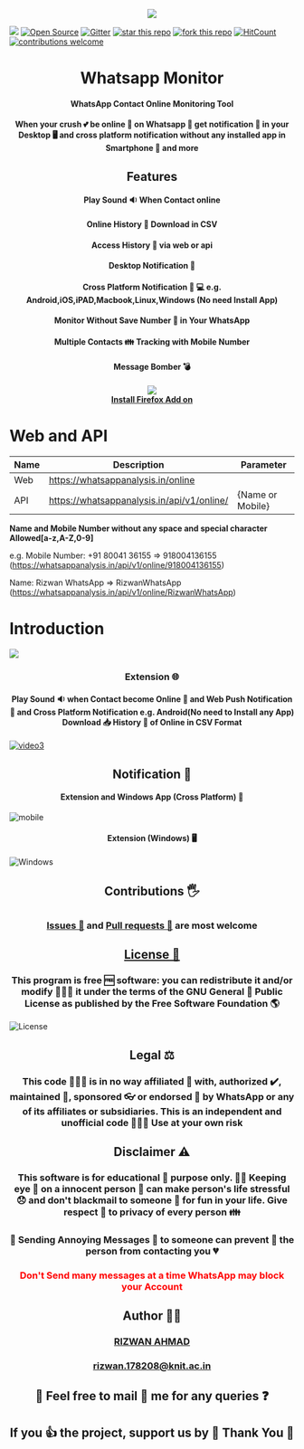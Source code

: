 <p align="center">


<img src="https://user-images.githubusercontent.com/29729380/78868276-3ef64f00-7a60-11ea-8231-9cf08908cdf6.png" >

 [![](https://img.shields.io/badge/Firefox%20Extension-WhatsApp%20Online%20Monitor-green)](https://addons.mozilla.org/en-US/firefox/addon/whatsapp-online-monitor/)
     [![Open Source](https://badges.frapsoft.com/os/v1/open-source.svg?v=103)](https://opensource.org/)
              [![Gitter](https://badges.gitter.im/whatsapp-monitor/Chat.svg)](https://gitter.im/whatsapp-monitor/Chat?utm_source=badge&utm_medium=badge&utm_campaign=pr-badge)
[![star this repo](http://githubbadges.com/star.svg?user=rizwansoaib&repo=whatsapp-monitor)](https://github.com/rizwansoaib/whatsapp-monitor)
[![fork this repo](http://githubbadges.com/fork.svg?user=rizwansoaib&repo=whatsapp-monitor)](http://github.com/rizwansoaib/whatsapp-monitor/fork)
[![HitCount](http://hits.dwyl.io/rizwansoaib/whatsapp-monitor.svg)](http://hits.dwyl.io/rizwansoaib/whatsapp-monitor)
[![contributions welcome](https://img.shields.io/badge/contributions-welcome-brightgreen.svg?style=flat)](https://github.com/dwyl/esta/issues)

  
</p>




<h1 align="center" > Whatsapp Monitor </h1>
<h4 align="center">WhatsApp Contact Online Monitoring Tool</h4>


<h4 align="center" >When your crush 💕 be online 🤳 on Whatsapp 👀  get notification 🔔 in your Desktop 🖥️ and  cross platform notification without any installed app in Smartphone 📱 and more </h4>

<h2 align="center" > Features </h2>
 
 <h4 align="center">Play Sound 🔉 When Contact online</h4 >
 <h4  align="center">Online History 📜 Download in CSV</h4 >
  <h4  align="center">Access History 📡 via web or api</h4 >
  <h4  align="center">Desktop Notification 🔔</h4 >
 <h4 align="center">Cross Platform Notification 📲 💻  e.g. Android,iOS,iPAD,Macbook,Linux,Windows (No need Install App)</h4 >
 <h4  align="center">Monitor Without Save Number 🔢 in Your WhatsApp</h4 >
  <h4  align="center">Multiple Contacts 👪 Tracking with Mobile Number</h4 >
 <h4  align="center">Message Bomber 💣</h4 >
 

  <h4  align="center">
 <a href="https://addons.mozilla.org/en-US/firefox/addon/whatsapp-online-monitor/"><img src="https://user-images.githubusercontent.com/29729380/78387807-8cf0fa00-75fd-11ea-9ef4-b49550b192ca.png" ></a><br> 
 <a href="https://addons.mozilla.org/en-US/firefox/addon/whatsapp-online-monitor/">Install Firefox Add on</a>
</h4>




# Web and API
Name | Description | Parameter
|---|---|---|
| Web|https://whatsappanalysis.in/online | 
| API|https://whatsappanalysis.in/api/v1/online/ | {Name or Mobile}

**Name and Mobile Number without any space and special character Allowed[a-z,A-Z,0-9]**

e.g. Mobile Number: +91 80041 36155 =>  918004136155 (https://whatsappanalysis.in/api/v1/online/918004136155)

  Name:  Rizwan WhatsApp => RizwanWhatsApp (https://whatsappanalysis.in/api/v1/online/RizwanWhatsApp)
  







# Introduction

[![](https://user-images.githubusercontent.com/29729380/83626193-b359f400-a5b2-11ea-87c9-ab6ab2e8376f.gif)](https://www.youtube.com/watch?v=Wwp_SAwKh0g)

<h3 align="center"> Extension 🌐 </h3>
<h4 align="center"> Play Sound 🔉 when Contact become Online 🤳  and Web  Push Notification 📳 and  Cross Platform Notification e.g. Android(No need to Install any App)  Download 📥 History 📜  of Online in CSV Format</h4>

[![video3](https://user-images.githubusercontent.com/29729380/83628741-9d4e3280-a5b6-11ea-8833-e228dfd6453b.png)
](https://www.youtube.com/watch?v=Wwp_SAwKh0g)


 

<h2 align="center"> Notification 🔕 </h2>
 
   <h4 align="center">Extension and Windows App (Cross Platform) 📳</h4>
   
![mobile](https://user-images.githubusercontent.com/29729380/74177733-5384b980-4c60-11ea-8b86-a40267588194.png)
  
   <h4 align="center">Extension (Windows) 🖥️</h4>
 
 ![Windows](https://user-images.githubusercontent.com/29729380/74180771-115e7680-4c66-11ea-9939-b9eca7e4b646.png)
  
   
<h2 align="center" > Contributions 🖐️ <h2>
<h3 align="center" ><a href="https://github.com/rizwansoaib/whatsapp-monitor/issues"> Issues 🙋</a>
and <a href ="https://github.com/rizwansoaib/whatsapp-monitor/pulls"> Pull requests 📃</a> are most welcome </h3>
   
   
<h2 align="center" > <a href ="/LICENSE"> License 🧾 </a></h2>
<h3 align="center" > This program is free 🆓  software:  you can redistribute it and/or modify 👨🏻‍💻  it under the terms of 
         the GNU General 📢 Public License as published by the Free Software Foundation 🌎 </h3>

![License](https://user-images.githubusercontent.com/29729380/83224186-69c86e00-a19a-11ea-9783-37969dbf78b7.png)


<h2 align="center" > Legal ⚖️ </h2>
 <h3 align="center" >  This code 👨🏻‍💻  is in no way affiliated 🔗 with, authorized ✔️, maintained 🔀, sponsored 👓  or endorsed 👊 by WhatsApp or any of its affiliates or subsidiaries. This is an independent and unofficial code 🧑🏻‍💻 Use at your own risk </h3>
   
<h2 align="center" > Disclaimer ⚠️ </h2>
<h3 align="center" >  This software is for educational 🏫 purpose only. 🕵️‍♂️ Keeping eye 👀 on a innocent person 🙇 can make person's life stressful 😞 and don't blackmail to someone 📴 for fun in your life. Give respect 🙏 to privacy of every person 👪 </h3>
  
<h3 align="center" > 📨 Sending Annoying Messages 💋 to someone can prevent 📴 the person from contacting you 💔 </h3>
 
<h3 align="center" style="color:red">Don't Send many messages at a time WhatsApp may block your Account </h3>

   

<h2 align="center"> Author 🧑‍💻 </h2>    
<h3 align="center"> <a href="https://www.linkedin.com/in/rizwansoaib/">RIZWAN AHMAD</a> </h3>
<h3 align="center"> <a href="mailto:rizwan.178208@knit.ac.in">rizwan.178208@knit.ac.in</a>  </h3>                                    
<h2 align="center">      🤳  Feel free to mail 📨 me for any queries ❓ </h2> 
<h2 align="center"> If you 👍  the project, support us by 🌟 Thank You 🙏 </h2> 


